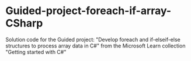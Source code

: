 # Guided-project-foreach-if-array-CSharp
Solution code for the Guided project: "Develop foreach and if-elseif-else structures to process array data in C#" from the Microsoft Learn collection "Getting started with C#"
